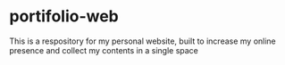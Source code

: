 # portifolio-web
This is a respository for my personal website, built to increase my online presence and collect my contents in a single space